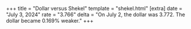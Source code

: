 +++
title = "Dollar versus Shekel"
template = "shekel.html"
[extra]
date = "July  3, 2024"
rate = "3.766"
delta = "On July  2, the dollar was 3.772. The dollar became 0.169% weaker."
+++
